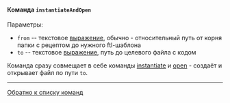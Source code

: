 #### Команда `instantiateAndOpen`

Параметры:

- `from` -- текстовое [выражение](/docs/ru/EXPRESSIONS.md), обычно - относительный путь от корня папки с рецептом до нужного ftl-шаблона
- `to` -- текстовое [выражение](/docs/ru/EXPRESSIONS.md), путь до целевого файла с кодом

Команда сразу совмещает в себе команды [instantiate](/docs/ru/recipe_content/recipe_commands/INSTANTIATE.md) и 
[open](/docs/ru/recipe_content/recipe_commands/OPEN.md) - создаёт и открывает файл по пути `to`.

--- 

[Обратно к списку команд](/docs/ru/recipe_content/RECIPE.md)
